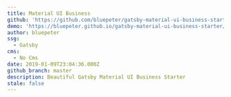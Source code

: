 ```yaml
---
title: Material UI Business
github: 'https://github.com/bluepeter/gatsby-material-ui-business-starter'
demo: 'https://bluepeter.github.io/gatsby-material-ui-business-starter/'
author: bluepeter
ssg:
  - Gatsby
cms:
  - No Cms
date: 2019-01-09T23:04:36.000Z
github_branch: master
description: Beautiful Gatsby Material UI Business Starter
stale: false
---
```


